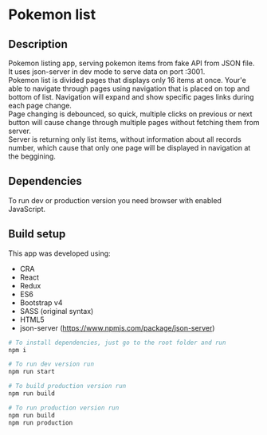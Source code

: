 # Pokemon list

## Description
Pokemon listing app, serving pokemon items from fake API from JSON file. <br> 
It uses json-server in dev mode to serve data on port :3001. <br>
Pokemon list is divided pages that displays only 16 items at once. 
Your'e able to navigate through pages using navigation that is placed on top and bottom of list.
Navigation will expand and show specific pages links during each page change.<br>
Page changing is debounced, so quick, multiple clicks on previous or next button will cause change through multiple pages without fetching them from server.<br>
Server is returning only list items, without information about all records number, which cause that only one page will be displayed in navigation at the beggining. 

## Dependencies
To run dev or production version you need browser with enabled JavaScript.

## Build setup
This app was developed using:
* CRA
* React
* Redux
* ES6
* Bootstrap v4
* SASS (original syntax)
* HTML5
* json-server (https://www.npmjs.com/package/json-server)

```bash
# To install dependencies, just go to the root folder and run
npm i

# To run dev version run
npm run start

# To build production version run
npm run build

# To run production version run
npm run build
npm run production
```
